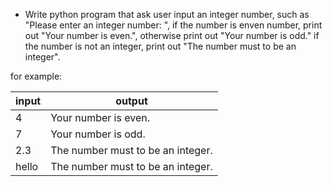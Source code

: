 * Write python program that ask user input an integer number, such as
"Please enter an integer number: ", if the number is enven number, 
print out "Your number is even.", otherwise print out "Your number is odd."
if the number is not an integer, print out "The number must to be an integer".

for example:

input | output
|---  |---|
4     |Your number is even.
7     |Your number is odd.
2.3   |The number must to be an integer. 
hello |The number must to be an integer. 